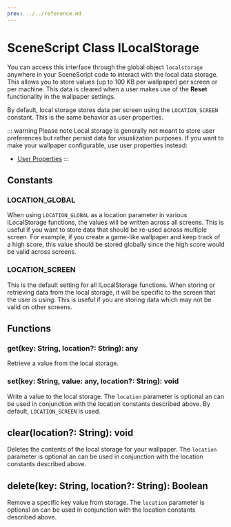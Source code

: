 ```yaml
---
prev: ../../reference.md
---
```


# SceneScript Class ILocalStorage

You can access this interface through the global object `localstorage` anywhere in your SceneScript code to interact with the local data storage. This allows you to store values (up to 100 KB per wallpaper) per screen or per machine. This data is cleared when a user makes use of the **Reset** functionality in the wallpaper settings.

By default, local storage stores data per screen using the `LOCATION_SCREEN` constant. This is the same behavior as user properties.

::: warning Please note
Local storage is generally not meant to store user preferences but rather persist data for visualization purposes. If you want to make your wallpaper configurable, use user properties instead:

* [User Properties](/en/scene/userproperties/overview.html)
:::

## Constants

### LOCATION_GLOBAL

When using `LOCATION_GLOBAL` as a location parameter in various ILocalStorage functions, the values will be written across all screens. This is useful if you want to store data that should be re-used across multiple screen. For example, if you create a game-like wallpaper and keep track of a high score, this value should be stored globally since the high score would be valid across screens.

### LOCATION_SCREEN

This is the default setting for all ILocalStorage functions. When storing or retrieving data from the local storage, it will be specific to the screen that the user is using. This is useful if you are storing data which may not be valid on other screens.

## Functions

### get(key: String, location?: String): any

Retrieve a value from the local storage.

### set(key: String, value: any, location?: String): void

Write a value to the local storage. The `location` parameter is optional an can be used in conjunction with the location constants described above. By default, `LOCATION_SCREEN` is used.

## clear(location?: String): void

Deletes the contents of the local storage for your wallpaper. The `location` parameter is optional an can be used in conjunction with the location constants described above.

## delete(key: String, location?: String): Boolean

Remove a specific key value from storage. The `location` parameter is optional an can be used in conjunction with the location constants described above.